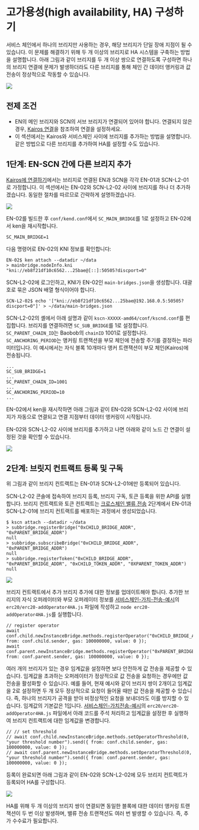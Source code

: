# 고가용성(high availability, HA) 구성하기

서비스 체인에서 하나의 브리지만 사용하는 경우, 해당 브리지가 단일 장애 지점이 될 수 있습니다. 이 문제를 해결하기 위해 두 개 이상의 브리지로 HA 시스템을 구축하는 방법을 설명합니다. 아래 그림과 같이 브리지를 두 개 이상 쌍으로 연결하도록 구성하면 하나의 브리지 연결에 문제가 발생하더라도 다른 브리지를 통해 체인 간 데이터 앵커링과 값 전송이 정상적으로 작동할 수 있습니다.

![](/img/nodes/sc-ha-arch.png)

## 전제 조건 <a id="prerequisites"></a>

- EN의 메인 브리지와 SCN의 서브 브리지가 연결되어 있어야 합니다. 연결되지 않은 경우, [Kairos 연결](en-scn-connection.md)을 참조하여 연결을 설정하세요.
- 이 섹션에서는 Kairos와 서비스체인 사이에 브리지를 추가하는 방법을 설명합니다. 같은 방법으로 다른 브리지를 추가하여 HA를 설정할 수도 있습니다.

## 1단계: EN-SCN 간에 다른 브리지 추가 <a id="step-1-adding-another-bridge-between-en-scn"></a>

[Kairos에 연결하기](en-scn-connection.md)에서는 브리지로 연결된 EN과 SCN을 각각 EN-01과 SCN-L2-01로 가정합니다. 이 섹션에서는 EN-02와 SCN-L2-02 사이에 브리지를 하나 더 추가하겠습니다.
동일한 절차를 따르므로 간략하게 설명하겠습니다.

![](/img/nodes/sc-ha-add-bridge.png)

EN-02를 빌드한 후 `conf/kend.conf`에서 `SC_MAIN_BRIDGE`를 1로 설정하고 EN-02에서 ken을 재시작합니다.

```console
SC_MAIN_BRIDGE=1
```

다음 명령어로 EN-02의 KNI 정보를 확인합니다:

```console
EN-02$ ken attach --datadir ~/data
> mainbridge.nodeInfo.kni
"kni://eb8f21df10c6562...25bae@[::]:50505?discport=0"
```

SCN-L2-02에 로그인하고, KNI가 EN-02인 `main-bridges.json`을 생성합니다. 대괄호로 묶은 JSON 배열 형식이어야 합니다.

```console
SCN-L2-02$ echo '["kni://eb8f21df10c6562...25bae@192.168.0.5:50505?discport=0"]' > ~/data/main-bridges.json
```

SCN-L2-02의 셸에서 아래 설명과 같이 `kscn-XXXXX-amd64/conf/kscnd.conf`를 편집합니다.
브리지를 연결하려면 `SC_SUB_BRIDGE`를 1로 설정합니다.
`SC_PARENT_CHAIN_ID`는 Baobob의 `chainID` 1001로 설정합니다.
`SC_ANCHORING_PERIOD`는 앵커링 트랜잭션을 부모 체인에 전송할 주기를 결정하는 파라미터입니다. 이 예시에서는 자식 블록 10개마다 앵커 트랜잭션이 부모 체인(Kairos)에 전송됩니다.

```
...
SC_SUB_BRIDGE=1
...
SC_PARENT_CHAIN_ID=1001
...
SC_ANCHORING_PERIOD=10
...
```

EN-02에서 ken을 재시작하면 아래 그림과 같이 EN-02와 SCN-L2-02 사이에 브리지가 자동으로 연결되고 연결 지점부터 데이터 앵커링이 시작됩니다.

EN-02와 SCN-L2-02 사이에 브리지를 추가하고 나면 아래와 같이 노드 간 연결이 설정된 것을 확인할 수 있습니다.

![](/img/nodes/sc-ha-before-register.png)

## 2단계: 브릿지 컨트랙트 등록 및 구독 <a id="step-2-registering-and-subscribing-the-bridge-contract"></a>

위 그림과 같이 브리지 컨트랙트는 EN-01과 SCN-L2-01에만 등록되어 있습니다.

SCN-L2-02 콘솔에 접속하여 브리지 등록, 브리지 구독, 토큰 등록을 위한 API를 실행합니다. 브리지 컨트랙트와 토큰 컨트랙트는 [크로스체인 밸류 전송](value-transfer.md) 2단계에서 EN-01과 SCN-L2-01에 브리지 컨트랙트를 배포하는 과정에서 생성되었습니다.

```
$ kscn attach --datadir ~/data
> subbridge.registerBridge("0xCHILD_BRIDGE_ADDR", "0xPARENT_BRIDGE_ADDR")
null
> subbridge.subscribeBridge("0xCHILD_BRIDGE_ADDR", "0xPARENT_BRIDGE_ADDR")
null
> subbridge.registerToken("0xCHILD_BRIDGE_ADDR", "0xPARENT_BRIDGE_ADDR", "0xCHILD_TOKEN_ADDR", "0XPARENT_TOKEN_ADDR")
null
```

![](/img/nodes/sc-ha-before-register2.png)

브리지 컨트랙트에서 추가 브리지 추가에 대한 정보를 업데이트해야 합니다. 추가한 브리지의 자식 오퍼레이터와 부모 오퍼레이터 정보를 [서비스체인-가치-전송-예시](https://github.com/klaytn/servicechain-value-transfer-examples)의 `erc20/erc20-addOperator4HA.js` 파일에 작성하고 `node erc20-addOperator4HA.js`를 실행합니다.

```
// register operator
await conf.child.newInstanceBridge.methods.registerOperator("0xCHILD_BRIDGE_ADDR").send({ from: conf.child.sender, gas: 100000000, value: 0 });
await conf.parent.newInstanceBridge.methods.registerOperator("0xPARENT_BRIDGE_ADDR").send({ from: conf.parent.sender, gas: 100000000, value: 0 });
```

여러 개의 브리지가 있는 경우 임계값을 설정하면 보다 안전하게 값 전송을 제공할 수 있습니다. 임계값을 초과하는 오퍼레이터가 정상적으로 값 전송을 요청하는 경우에만 값 전송을 활성화할 수 있습니다. 예를 들어, 현재 예시와 같이 브리지 쌍이 2개이고 임계값을 2로 설정하면 두 개 모두 정상적으로 요청이 들어올 때만 값 전송을 제공할 수 있습니다. 즉, 하나의 브리지가 공격을 받아 비정상적인 요청을 보내더라도 이를 방지할 수 있습니다. 임계값의 기본값은 1입니다. [서비스체인-가치전송-예시](https://github.com/klaytn/servicechain-value-transfer-examples)의 `erc20/erc20-addOperator4HA.js` 파일에서 아래 코드를 주석 처리하고 임계값을 설정한 후 실행하여 브리지 컨트랙트에 대한 임계값을 변경합니다.

```
// // set threshold
// await conf.child.newInstanceBridge.methods.setOperatorThreshold(0, "your threshold number").send({ from: conf.child.sender, gas: 100000000, value: 0 });
// await conf.parent.newInstanceBridge.methods.setOperatorThreshold(0, "your threshold number").send({ from: conf.parent.sender, gas: 100000000, value: 0 });
```

등록이 완료되면 아래 그림과 같이 EN-02와 SCN-L2-02에 모두 브리지 컨트랙트가 등록되어 HA를 구성합니다.

![](/img/nodes/sc-ha-after-register.png)

HA를 위해 두 개 이상의 브리지 쌍이 연결되면 동일한 블록에 대한 데이터 앵커링 트랜잭션이 두 번 이상 발생하며, 밸류 전송 트랜잭션도 여러 번 발생할 수 있습니다. 즉, 추가 수수료가 필요합니다.
